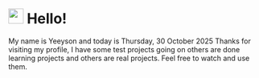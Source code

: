  <h1>
    <img src="https://emojis.slackmojis.com/emojis/images/1643510097/45343/hi.gif?1643510097" width="30"/> 
    Hello!
 </h1>
 <p>
    My name is Yeeyson and today is Thursday, 30 October 2025
    Thanks for visiting my profile, I have some test projects going on others are done learning projects and others are real projects.
    Feel free to watch and use them.
 </p>